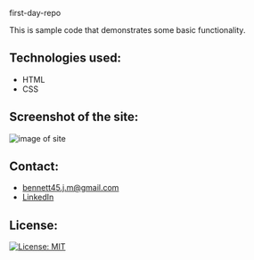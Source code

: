  first-day-repo

This is sample code that demonstrates some basic functionality.

## Technologies used:

* HTML
* CSS

## Screenshot of the site:

![image of site](./Develop/assets/images/siteScreenShot.png)

## Contact:

* bennett45.j.m@gmail.com
* [LinkedIn](linkedin.com/in/jamesbennett1here)

## License:

[![License: MIT](https://img.shields.io/badge/License-MIT-yellow.svg)](https://opensource.org/licenses/MIT)